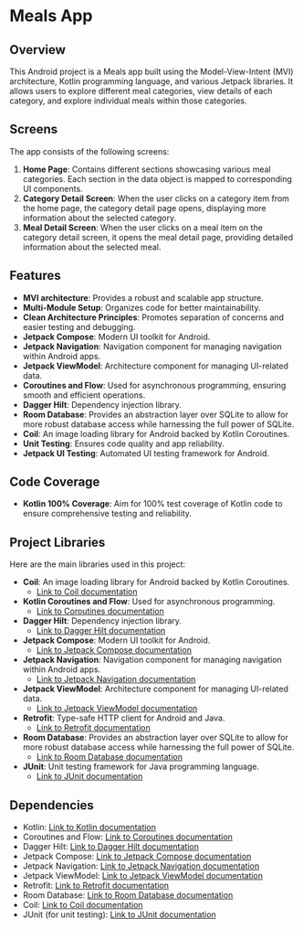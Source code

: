 # Meals App

## Overview
This Android project is a Meals app built using the Model-View-Intent (MVI) architecture, Kotlin programming language, and various Jetpack libraries. It allows users to explore different meal categories, view details of each category, and explore individual meals within those categories.

## Screens
The app consists of the following screens:

1. **Home Page**: Contains different sections showcasing various meal categories. Each section in the data object is mapped to corresponding UI components.
2. **Category Detail Screen**: When the user clicks on a category item from the home page, the category detail page opens, displaying more information about the selected category.
3. **Meal Detail Screen**: When the user clicks on a meal item on the category detail screen, it opens the meal detail page, providing detailed information about the selected meal.

## Features
- **MVI architecture**: Provides a robust and scalable app structure.
- **Multi-Module Setup**: Organizes code for better maintainability.
- **Clean Architecture Principles**: Promotes separation of concerns and easier testing and debugging.
- **Jetpack Compose**: Modern UI toolkit for Android.
- **Jetpack Navigation**: Navigation component for managing navigation within Android apps.
- **Jetpack ViewModel**: Architecture component for managing UI-related data.
- **Coroutines and Flow**: Used for asynchronous programming, ensuring smooth and efficient operations.
- **Dagger Hilt**: Dependency injection library.
- **Room Database**: Provides an abstraction layer over SQLite to allow for more robust database access while harnessing the full power of SQLite.
- **Coil**: An image loading library for Android backed by Kotlin Coroutines.
- **Unit Testing**: Ensures code quality and app reliability.
- **Jetpack UI Testing**: Automated UI testing framework for Android.

## Code Coverage
- **Kotlin 100% Coverage**: Aim for 100% test coverage of Kotlin code to ensure comprehensive testing and reliability.

## Project Libraries
Here are the main libraries used in this project:

- **Coil**: An image loading library for Android backed by Kotlin Coroutines.
  - [Link to Coil documentation](https://coil-kt.github.io/coil/)
- **Kotlin Coroutines and Flow**: Used for asynchronous programming.
  - [Link to Coroutines documentation](https://kotlinlang.org/docs/reference/coroutines-overview.html)
- **Dagger Hilt**: Dependency injection library.
  - [Link to Dagger Hilt documentation](https://developer.android.com/training/dependency-injection/hilt-android)
- **Jetpack Compose**: Modern UI toolkit for Android.
  - [Link to Jetpack Compose documentation](https://developer.android.com/jetpack/compose)
- **Jetpack Navigation**: Navigation component for managing navigation within Android apps.
  - [Link to Jetpack Navigation documentation](https://developer.android.com/guide/navigation)
- **Jetpack ViewModel**: Architecture component for managing UI-related data.
  - [Link to Jetpack ViewModel documentation](https://developer.android.com/topic/libraries/architecture/viewmodel)
- **Retrofit**: Type-safe HTTP client for Android and Java.
  - [Link to Retrofit documentation](https://square.github.io/retrofit/)
- **Room Database**: Provides an abstraction layer over SQLite to allow for more robust database access while harnessing the full power of SQLite.
  - [Link to Room Database documentation](https://developer.android.com/training/data-storage/room)
- **JUnit**: Unit testing framework for Java programming language.
  - [Link to JUnit documentation](https://junit.org/junit4/)

## Dependencies
- Kotlin: [Link to Kotlin documentation](https://kotlinlang.org/)
- Coroutines and Flow: [Link to Coroutines documentation](https://kotlinlang.org/docs/reference/coroutines-overview.html)
- Dagger Hilt: [Link to Dagger Hilt documentation](https://developer.android.com/training/dependency-injection/hilt-android)
- Jetpack Compose: [Link to Jetpack Compose documentation](https://developer.android.com/jetpack/compose)
- Jetpack Navigation: [Link to Jetpack Navigation documentation](https://developer.android.com/guide/navigation)
- Jetpack ViewModel: [Link to Jetpack ViewModel documentation](https://developer.android.com/topic/libraries/architecture/viewmodel)
- Retrofit: [Link to Retrofit documentation](https://square.github.io/retrofit/)
- Room Database: [Link to Room Database documentation](https://developer.android.com/training/data-storage/room)
- Coil: [Link to Coil documentation](https://coil-kt.github.io/coil/)
- JUnit (for unit testing): [Link to JUnit documentation](https://junit.org/junit4/)
